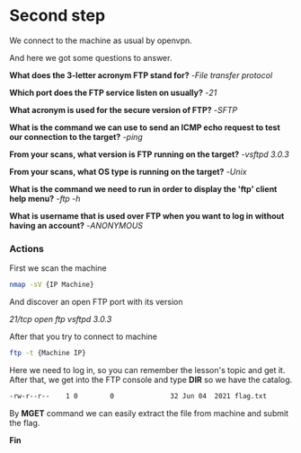 # Second step

We connect to the machine as usual by openvpn.

And here we got some questions to answer.

**What does the 3-letter acronym FTP stand for?**
-*File transfer protocol*

**Which port does the FTP service listen on usually?**
-*21*

**What acronym is used for the secure version of FTP?**
-*SFTP*

**What is the command we can use to send an ICMP echo request to test our connection to the target?**
-*ping*

**From your scans, what version is FTP running on the target?**
-*vsftpd 3.0.3*

**From your scans, what OS type is running on the target?**
-*Unix*

**What is the command we need to run in order to display the 'ftp' client help menu?**
-*ftp -h*

**What is username that is used over FTP when you want to log in without having an account?**
-*ANONYMOUS*

### Actions

First we scan the machine

```sh
nmap -sV {IP Machine}
```

And discover an open FTP port with its version

*21/tcp open  ftp     vsftpd 3.0.3*

After that you try to connect to machine

```sh
ftp -t {Machine IP}
```

Here we need to log in, so you can remember the lesson's topic and get it.
After that, we get into the FTP console and type **DIR** so we have the catalog.

```sh
-rw-r--r--    1 0        0              32 Jun 04  2021 flag.txt
```

By **MGET** command we can easily extract the file from machine and submit the flag.

**Fin**











